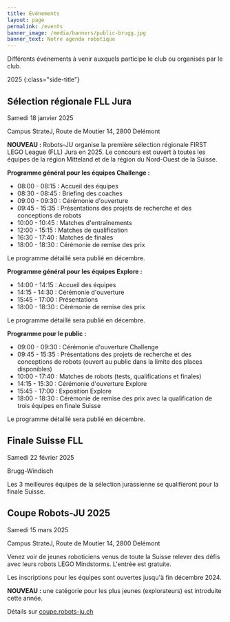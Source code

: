 ```yaml
---
title: Événements
layout: page
permalink: /events
banner_image: /media/banners/public-brugg.jpg
banner_text: Notre agenda robotique
---
```


Différents événements à venir auxquels participe le club ou organisés par le club.

2025
{:class="side-title"}

## Sélection régionale FLL Jura

<i class="fa fa-calendar"></i> Samedi 18 janvier 2025

<i class="fa fa-map-marker"></i> Campus StrateJ, Route de Moutier 14, 2800 Delémont

**NOUVEAU :** Robots-JU organise la première sélection régionale FIRST LEGO League (FLL) Jura en 2025.
Le concours est ouvert à toutes les équipes de la région Mitteland et de la région du Nord-Ouest de la Suisse.

**Programme général pour les équipes Challenge :**
- 08:00 - 08:15 : Accueil des équipes
- 08:30 - 08:45 : Briefing des coaches
- 09:00 - 09:30 : Cérémonie d'ouverture
- 09:45 - 15:35 : Présentations des projets de recherche et des conceptions de robots
- 10:00 - 10:45 : Matches d'entraînements
- 12:00 - 15:15 : Matches de qualification
- 16:30 - 17:40 : Matches de finales
- 18:00 - 18:30 : Cérémonie de remise des prix

Le programme détaillé sera publié en décembre.

**Programme général pour les équipes Explore :**
- 14:00 - 14:15 : Accueil des équipes
- 14:15 - 14:30 : Cérémonie d'ouverture
- 15:45 - 17:00 : Présentations
- 18:00 - 18:30 : Cérémonie de remise des prix

Le programme détaillé sera publié en décembre.

**Programme pour le public :**
- 09:00 - 09:30 : Cérémonie d'ouverture Challenge
- 09:45 - 15:35 : Présentations des projets de recherche et des conceptions de robots (ouvert au public dans la limite des places disponibles)
- 10:00 - 17:40 : Matches de robots (tests, qualifications et finales)
- 14:15 - 15:30 : Cérémonie d'ouverture Explore
- 15:45 - 17:00 : Exposition Explore
- 18:00 - 18:30 : Cérémonie de remise des prix avec la qualification de trois équipes en finale Suisse

Le programme détaillé sera publié en décembre.

## Finale Suisse FLL

<i class="fa fa-calendar"></i> Samedi 22 février 2025

<i class="fa fa-map-marker"></i> Brugg-Windisch

Les 3 meilleures équipes de la sélection jurassienne se qualifieront pour la finale Suisse.

## Coupe Robots-JU 2025

<i class="fa fa-calendar"></i> Samedi 15 mars 2025

<i class="fa fa-map-marker"></i> Campus StrateJ, Route de Moutier 14, 2800 Delémont

Venez voir de jeunes roboticiens venus de toute la Suisse relever des défis avec leurs robots LEGO Mindstorms.
L'entrée est gratuite.

Les inscriptions pour les équipes sont ouvertes jusqu'à fin décembre 2024.

**NOUVEAU :** une catégorie pour les plus jeunes (explorateurs) est introduite cette année.

Détails sur [coupe.robots-ju.ch](https://coupe.robots-ju.ch/)
